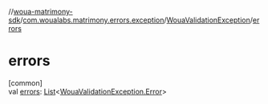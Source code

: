 //[woua-matrimony-sdk](../../../index.md)/[com.woualabs.matrimony.errors.exception](../index.md)/[WouaValidationException](index.md)/[errors](errors.md)

# errors

[common]\
val [errors](errors.md): [List](https://kotlinlang.org/api/latest/jvm/stdlib/kotlin.collections/-list/index.html)<[WouaValidationException.Error](-error/index.md)>
